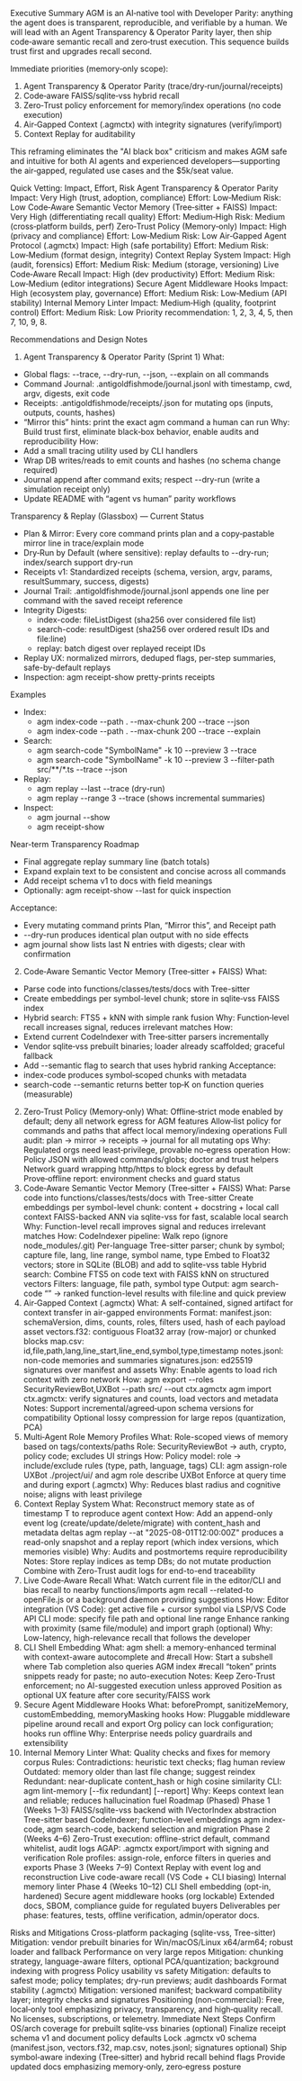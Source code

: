 Executive Summary
AGM is an AI‑native tool with Developer Parity: anything the agent does is transparent, reproducible, and verifiable by a human. We will lead with an Agent Transparency & Operator Parity layer, then ship code‑aware semantic recall and zero‑trust execution. This sequence builds trust first and upgrades recall second.

Immediate priorities (memory‑only scope):
1) Agent Transparency & Operator Parity (trace/dry‑run/journal/receipts)
2) Code‑aware FAISS/sqlite‑vss hybrid recall
3) Zero‑Trust policy enforcement for memory/index operations (no code execution)
4) Air‑Gapped Context (.agmctx) with integrity signatures (verify/import)
5) Context Replay for auditability

This reframing eliminates the "AI black box" criticism and makes AGM safe and intuitive for both AI agents and experienced developers—supporting the air‑gapped, regulated use cases and the $5k/seat value.

Quick Vetting: Impact, Effort, Risk
Agent Transparency & Operator Parity
Impact: Very High (trust, adoption, compliance)
Effort: Low‑Medium
Risk: Low
Code‑Aware Semantic Vector Memory (Tree‑sitter + FAISS)
Impact: Very High (differentiating recall quality)
Effort: Medium‑High
Risk: Medium (cross‑platform builds, perf)
Zero‑Trust Policy (Memory‑only)
Impact: High (privacy and compliance)
Effort: Low‑Medium
Risk: Low
Air‑Gapped Agent Protocol (.agmctx)
Impact: High (safe portability)
Effort: Medium
Risk: Low‑Medium (format design, integrity)
Context Replay System
Impact: High (audit, forensics)
Effort: Medium
Risk: Medium (storage, versioning)
Live Code‑Aware Recall
Impact: High (dev productivity)
Effort: Medium
Risk: Low‑Medium (editor integrations)
Secure Agent Middleware Hooks
Impact: High (ecosystem play, governance)
Effort: Medium
Risk: Low‑Medium (API stability)
Internal Memory Linter
Impact: Medium‑High (quality, footprint control)
Effort: Medium
Risk: Low
Priority recommendation: 1, 2, 3, 4, 5, then 7, 10, 9, 8.

Recommendations and Design Notes
1) Agent Transparency & Operator Parity (Sprint 1)
What:
- Global flags: --trace, --dry-run, --json, --explain on all commands
- Command Journal: .antigoldfishmode/journal.jsonl with timestamp, cwd, argv, digests, exit code
- Receipts: .antigoldfishmode/receipts/<ts>.json for mutating ops (inputs, outputs, counts, hashes)
- “Mirror this” hints: print the exact agm command a human can run
Why: Build trust first, eliminate black‑box behavior, enable audits and reproducibility
How:
- Add a small tracing utility used by CLI handlers
- Wrap DB writes/reads to emit counts and hashes (no schema change required)
- Journal append after command exits; respect --dry-run (write a simulation receipt only)
- Update README with “agent vs human” parity workflows

Transparency & Replay (Glassbox) — Current Status
- Plan & Mirror: Every core command prints plan and a copy‑pastable mirror line in trace/explain mode
- Dry‑Run by Default (where sensitive): replay defaults to --dry-run; index/search support dry-run
- Receipts v1: Standardized receipts (schema, version, argv, params, resultSummary, success, digests)
- Journal Trail: .antigoldfishmode/journal.jsonl appends one line per command with the saved receipt reference
- Integrity Digests:
  - index-code: fileListDigest (sha256 over considered file list)
  - search-code: resultDigest (sha256 over ordered result IDs and file:line)
  - replay: batch digest over replayed receipt IDs
- Replay UX: normalized mirrors, deduped flags, per-step summaries, safe-by-default replays
- Inspection: agm receipt-show <idOrPath> pretty-prints receipts

Examples
- Index:
  - agm index-code --path . --max-chunk 200 --trace --json
  - agm index-code --path . --max-chunk 200 --trace --explain
- Search:
  - agm search-code "SymbolName" -k 10 --preview 3 --trace
  - agm search-code "SymbolName" -k 10 --preview 3 --filter-path src/**/*.ts --trace --json
- Replay:
  - agm replay --last --trace (dry-run)
  - agm replay --range 3 --trace (shows incremental summaries)
- Inspect:
  - agm journal --show
  - agm receipt-show <id>

Near-term Transparency Roadmap
- Final aggregate replay summary line (batch totals)
- Expand explain text to be consistent and concise across all commands
- Add receipt schema v1 to docs with field meanings
- Optionally: agm receipt-show --last for quick inspection

Acceptance:
- Every mutating command prints Plan, “Mirror this”, and Receipt path
- --dry-run produces identical plan output with no side effects
- agm journal show lists last N entries with digests; clear with confirmation

2) Code‑Aware Semantic Vector Memory (Tree‑sitter + FAISS)
What:
- Parse code into functions/classes/tests/docs with Tree-sitter
- Create embeddings per symbol-level chunk; store in sqlite‑vss FAISS index
- Hybrid search: FTS5 + kNN with simple rank fusion
Why: Function‑level recall increases signal, reduces irrelevant matches
How:
- Extend current CodeIndexer with Tree‑sitter parsers incrementally
- Vendor sqlite‑vss prebuilt binaries; loader already scaffolded; graceful fallback
- Add --semantic flag to search that uses hybrid ranking
Acceptance:
- index-code produces symbol‑scoped chunks with metadata
- search-code --semantic returns better top‑K on function queries (measurable)

2) Zero‑Trust Policy (Memory‑only)
What:
Offline‑strict mode enabled by default; deny all network egress for AGM features
Allow‑list policy for commands and paths that affect local memory/indexing operations
Full audit: plan → mirror → receipts → journal for all mutating ops
Why: Regulated orgs need least‑privilege, provable no‑egress operation
How:
Policy JSON with allowed commands/globs; doctor and trust helpers
Network guard wrapping http/https to block egress by default
Prove‑offline report: environment checks and guard status
3) Code‑Aware Semantic Vector Memory (Tree‑sitter + FAISS)
What:
Parse code into functions/classes/tests/docs with Tree-sitter
Create embeddings per symbol-level chunk: content + docstring + local call context
FAISS-backed ANN via sqlite-vss for fast, scalable local search
Why: Function-level recall improves signal and reduces irrelevant matches
How:
CodeIndexer pipeline:
Walk repo (ignore node_modules/.git)
Per-language Tree-sitter parser; chunk by symbol; capture file, lang, line range, symbol name, type
Embed to Float32 vectors; store in SQLite (BLOB) and add to sqlite-vss table
Hybrid search:
Combine FTS5 on code text with FAISS kNN on structured vectors
Filters: language, file path, symbol type
Output:
agm search-code “” → ranked function-level results with file:line and quick preview
4) Air‑Gapped Context (.agmctx)
What: A self-contained, signed artifact for context transfer in air-gapped environments
Format:
manifest.json: schemaVersion, dims, counts, roles, filters used, hash of each payload asset
vectors.f32: contiguous Float32 array (row-major) or chunked blocks
map.csv: id,file,path,lang,line_start,line_end,symbol,type,timestamp
notes.jsonl: non-code memories and summaries
signatures.json: ed25519 signatures over manifest and assets
Why: Enable agents to load rich context with zero network
How:
agm export --roles SecurityReviewBot,UXBot --path src/ --out ctx.agmctx
agm import ctx.agmctx: verify signatures and counts, load vectors and metadata
Notes:
Support incremental/agreed‑upon schema versions for compatibility
Optional lossy compression for large repos (quantization, PCA)
5) Multi‑Agent Role Memory Profiles
What: Role-scoped views of memory based on tags/contexts/paths
Role: SecurityReviewBot → auth, crypto, policy code; excludes UI strings
How:
Policy model: role → include/exclude rules (type, path, language, tags)
CLI: agm assign-role UXBot ./project/ui/ and agm role describe UXBot
Enforce at query time and during export (.agmctx)
Why: Reduces blast radius and cognitive noise; aligns with least privilege
6) Context Replay System
What: Reconstruct memory state as of timestamp T to reproduce agent context
How:
Add an append-only event log (create/update/delete/migrate) with content_hash and metadata deltas
agm replay --at "2025-08-01T12:00:00Z" produces a read-only snapshot and a replay report (which index versions, which memories visible)
Why: Audits and postmortems require reproducibility
Notes:
Store replay indices as temp DBs; do not mutate production
Combine with Zero-Trust audit logs for end-to-end traceability
7) Live Code‑Aware Recall
What:
Watch current file in the editor/CLI and bias recall to nearby functions/imports
agm recall --related-to openFile.js or a background daemon providing suggestions
How:
Editor integration (VS Code): get active file + cursor symbol via LSP/VS Code API
CLI mode: specify file path and optional line range
Enhance ranking with proximity (same file/module) and import graph (optional)
Why: Low-latency, high-relevance recall that follows the developer
8) CLI Shell Embedding
What:
agm shell: a memory-enhanced terminal with context-aware autocomplete and #recall
How:
Start a subshell where Tab completion also queries AGM index
#recall “token” prints snippets ready for paste; no auto-execution
Notes:
Keep Zero-Trust enforcement; no AI-suggested execution unless approved
Position as optional UX feature after core security/FAISS work
9) Secure Agent Middleware Hooks
What:
beforePrompt, sanitizeMemory, customEmbedding, memoryMasking hooks
How:
Pluggable middleware pipeline around recall and export
Org policy can lock configuration; hooks run offline
Why: Enterprise needs policy guardrails and extensibility
10) Internal Memory Linter
What: Quality checks and fixes for memory corpus
Rules:
Contradictions: heuristic text checks; flag human review
Outdated: memory older than last file change; suggest reindex
Redundant: near-duplicate content_hash or high cosine similarity
CLI:
agm lint-memory [--fix redundant] [--report]
Why: Keeps context lean and reliable; reduces hallucination fuel
Roadmap (Phased)
Phase 1 (Weeks 1–3)
FAISS/sqlite-vss backend with IVectorIndex abstraction
Tree-sitter based CodeIndexer; function-level embeddings
agm index-code, agm search-code, backend selection and migration
Phase 2 (Weeks 4–6)
Zero-Trust execution: offline-strict default, command whitelist, audit logs
AGAP: .agmctx export/import with signing and verification
Role profiles: assign-role, enforce filters in queries and exports
Phase 3 (Weeks 7–9)
Context Replay with event log and reconstruction
Live code-aware recall (VS Code + CLI biasing)
Internal memory linter
Phase 4 (Weeks 10–12)
CLI Shell embedding (opt-in, hardened)
Secure agent middleware hooks (org lockable)
Extended docs, SBOM, compliance guide for regulated buyers
Deliverables per phase: features, tests, offline verification, admin/operator docs.

Risks and Mitigations
Cross-platform packaging (sqlite-vss, Tree-sitter)
Mitigation: vendor prebuilt binaries for Win/macOS/Linux x64/arm64; robust loader and fallback
Performance on very large repos
Mitigation: chunking strategy, language-aware filters, optional PCA/quantization; background indexing with progress
Policy usability vs safety
Mitigation: defaults to safest mode; policy templates; dry-run previews; audit dashboards
Format stability (.agmctx)
Mitigation: versioned manifest; backward compatibility layer; integrity checks and signatures
Positioning (non-commercial):
Free, local‑only tool emphasizing privacy, transparency, and high‑quality recall. No licenses, subscriptions, or telemetry.
Immediate Next Steps
Confirm OS/arch coverage for prebuilt sqlite‑vss binaries (optional)
Finalize receipt schema v1 and document policy defaults
Lock .agmctx v0 schema (manifest.json, vectors.f32, map.csv, notes.jsonl; signatures optional)
Ship symbol‑aware indexing (Tree‑sitter) and hybrid recall behind flags
Provide updated docs emphasizing memory‑only, zero‑egress posture
